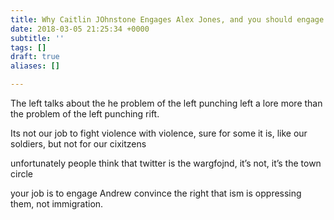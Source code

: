 ```yaml
---
title: Why Caitlin JOhnstone Engages Alex Jones, and you should engage trump voters
date: 2018-03-05 21:25:34 +0000
subtitle: ''
tags: []
draft: true
aliases: []

---
```

The left talks about the he problem of the left punching left a lore more than the problem of the left punching rift. 

Its not our job to fight violence with violence, sure for some it is, like our soldiers, but not for our cixitzens 

unfortunately people think that twitter is the wargfojnd, it’s not, it’s the town circle 

your job is to engage Andrew convince the right that ism is oppressing them, not immigration. 